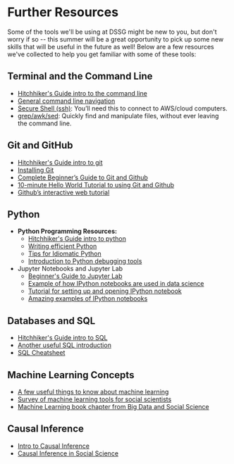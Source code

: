 # Further Resources

Some of the tools we'll be using at DSSG might be new to you, but don't worry if so -- this summer will be a great opportunity to pick up some new skills that will be useful in the future as well! Below are a few resources we've collected to help you get familiar with some of these tools:


## Terminal and the Command Line

- [Hitchhiker's Guide intro to the command line](../command-line-tools/)
- [General command line navigation](http://linuxcommand.org/)
- [Secure Shell (ssh)](http://code.tutsplus.com/tutorials/ssh-what-and-how--net-25138): You’ll need this to connect to AWS/cloud computers.
- [grep/awk/sed](http://www-users.york.ac.uk/~mijp1/teaching/2nd_year_Comp_Lab/guides/grep_awk_sed.pdf): Quickly find and manipulate files, without ever leaving the command line.


## Git and GitHub

- [Hitchhiker's Guide intro to git](../git-and-github/)
- [Installing Git](http://git-scm.com/book/en/v2/Getting-Started-Installing-Git)
- [Complete Beginner’s Guide to Git and Github](http://readwrite.com/2013/09/30/understanding-github-a-journey-for-beginners-part-1)
- [10-minute Hello World Tutorial to using Git and Github](https://guides.github.com/activities/hello-world/)
- [Github’s interactive web tutorial](https://try.github.io/levels/1/challenges/1)


## Python

- **Python Programming Resources:**
    - [Hitchhiker's Guide intro to python](../../software/basic_python)
    - [Writing efficient Python](https://www.memonic.com/user/pneff/folder/python/id/1bufp)
    - [Tips for Idiomatic Python](https://web.archive.org/web/20180411011411/http://python.net/~goodger/projects/pycon/2007/idiomatic/handout.html)
    - [Introduction to Python debugging tools](https://web.archive.org/web/20141209082719/https://blog.safaribooksonline.com/2014/11/18/intro-python-debugger/)
- Jupyter Notebooks and Jupyter Lab
    - [Beginner's Guide to Jupyter Lab](https://medium.com/@brianray_7981/jupyterlab-first-impressions-e6d70d8a175d)
    - [Example of how IPython notebooks are used in data science](http://nbviewer.ipython.org/github/jvns/talks/blob/master/pydatanyc2013/PyData%20NYC%202013%20tutorial.ipynb)
    - [Tutorial for setting up and opening IPython notebook](http://opentechschool.github.io/python-data-intro/core/notebook.html)
    - [Amazing examples of IPython notebooks](https://github.com/jupyter/jupyter/wiki/A-gallery-of-interesting-Jupyter-and-IPython-Notebooks)


## Databases and SQL

- [Hitchhiker's Guide intro to SQL](../../software/basic_sql)
- [Another useful SQL introduction]( http://joshualande.com/)
- [SQL Cheatsheet](https://gist.github.com/hofmannsven/9164408)


## Machine Learning Concepts

- [A few useful things to know about machine learning](http://homes.cs.washington.edu/~pedrod/papers/cacm12.pdf)
- [Survey of machine learning tools for social scientists](http://people.ischool.berkeley.edu/~hal/Papers/2013/ml.pdf)
- [Machine Learning book chapter from Big Data and Social Science](https://github.com/dssg/hitchhikers-guide/blob/master/sources/curriculum/3_modeling_and_machine_learning/machine-learning/mlchapter.pdf)


## Causal Inference

- [Intro to Causal Inference](http://dholakia.web.rice.edu/CausalInference.pdf)
- [Causal Inference in Social Science](http://people.ischool.berkeley.edu/~hal/Papers/2015/cause03.pdf)

